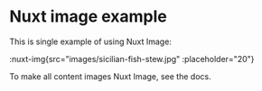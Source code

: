 # Nuxt image example

This is single example of using Nuxt Image:

:nuxt-img{src="images/sicilian-fish-stew.jpg" :placeholder="20"}

To make all content images Nuxt Image, see the docs.
